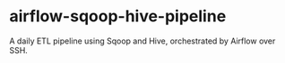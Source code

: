 # airflow-sqoop-hive-pipeline
A daily ETL pipeline using Sqoop and Hive, orchestrated by Airflow over SSH.

